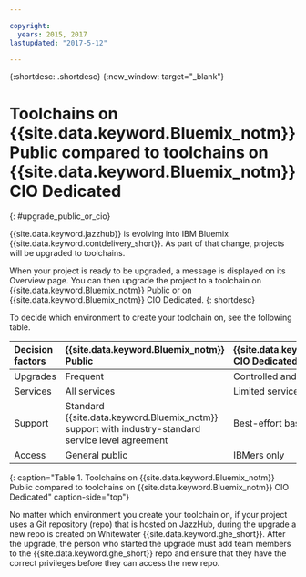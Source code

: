 ```yaml
---

copyright:
  years: 2015, 2017
lastupdated: "2017-5-12"

---
```


{:shortdesc: .shortdesc}
{:new_window: target="_blank"}

# Toolchains on {{site.data.keyword.Bluemix_notm}} Public compared to toolchains on {{site.data.keyword.Bluemix_notm}} CIO Dedicated 
{: #upgrade_public_or_cio}

{{site.data.keyword.jazzhub}} is evolving into IBM Bluemix {{site.data.keyword.contdelivery_short}}. As part of that change, projects will be upgraded to toolchains.

When your project is ready to be upgraded, a message is displayed on its Overview page. You can then upgrade the project to a toolchain on {{site.data.keyword.Bluemix_notm}} Public or on {{site.data.keyword.Bluemix_notm}} CIO Dedicated.
{: shortdesc}

To decide which environment to create your toolchain on, see the following table.

|Decision factors |{{site.data.keyword.Bluemix_notm}} Public |{{site.data.keyword.Bluemix_notm}} CIO Dedicated	|
|:----------|:------------------------------|:------------------------------|
|Upgrades		|Frequent		|Controlled and less frequent	|
|Services		|All services |Limited services |
|Support  |Standard {{site.data.keyword.Bluemix_notm}} support with industry-standard service level agreement  |Best-effort basis  |
|Access |General public  |IBMers only  |
{: caption="Table 1. Toolchains on {{site.data.keyword.Bluemix_notm}} Public compared to toolchains on {{site.data.keyword.Bluemix_notm}} CIO Dedicated" caption-side="top"} 

No matter which environment you create your toolchain on, if your project uses a Git repository (repo) that is hosted on JazzHub, during the upgrade a new repo is created on Whitewater {{site.data.keyword.ghe_short}}. After the upgrade, the person who started the upgrade must add team members to the {{site.data.keyword.ghe_short}} repo and ensure that they have the correct privileges before they can access the new repo.
